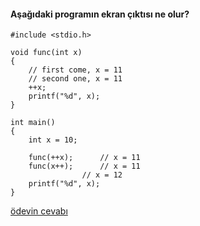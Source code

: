 #### Aşağıdaki programın ekran çıktısı ne olur?

```
#include <stdio.h>

void func(int x)
{
	// first come, x = 11
	// second one, x = 11
	++x;
	printf("%d", x);
}

int main()
{
	int x = 10;

	func(++x);		// x = 11
	func(x++);		// x = 11
				// x = 12
	printf("%d", x);
}
```

[ödevin cevabı](https://vimeo.com/363333477)
